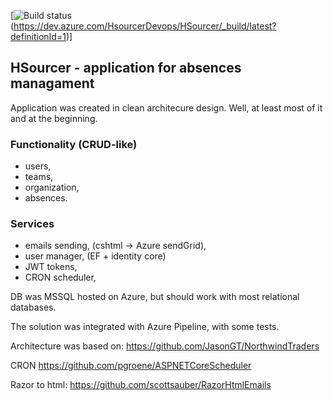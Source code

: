 [![Build status](https://dev.azure.com/HsourcerDevops/HSourcer/_apis/build/status/hsourcerapp%20-%20CI)(https://dev.azure.com/HsourcerDevops/HSourcer/_build/latest?definitionId=1)]

## HSourcer - application for absences managament

Application was created in clean architecure design. Well, at least most of it and at the beginning.
### Functionality (CRUD-like)
* users,
* teams,
* organization,
* absences.
### Services
* emails sending, (cshtml -> Azure sendGrid),
* user manager, (EF + identity core)
* JWT tokens,
* CRON scheduler,

DB was MSSQL hosted on Azure, but should work with most relational databases.

The solution was integrated with Azure Pipeline, with some tests.

Architecture was based on:
https://github.com/JasonGT/NorthwindTraders

CRON
https://github.com/pgroene/ASPNETCoreScheduler

Razor to html:
https://github.com/scottsauber/RazorHtmlEmails
